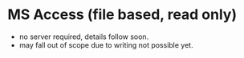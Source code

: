 # MS Access (file based, read only)

- no server required, details follow soon.
- may fall out of scope due to writing not possible yet.
